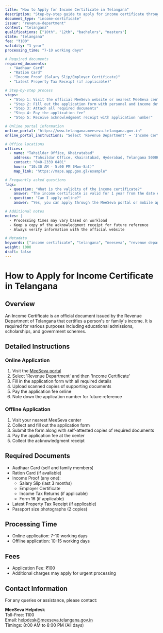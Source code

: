 ```yaml
---
title: "How to Apply for Income Certificate in Telangana"
description: "Step-by-step guide to apply for income certificate through MeeSeva in Telangana"
document_type: "income-certificate"
issuer: "revenue-department"
context: "telangana"
qualifications: ["10th", "12th", "bachelors", "masters"]
state: "telangana"
fee: "₹100"
validity: "1 year"
processing_time: "7-10 working days"

# Required documents
required_documents:
  - "Aadhaar Card"
  - "Ration Card"
  - "Income Proof (Salary Slip/Employer Certificate)"
  - "Latest Property Tax Receipt (if applicable)"

# Step-by-step process
steps:
  - "Step 1: Visit the official MeeSeva website or nearest MeeSeva center"
  - "Step 2: Fill out the application form with personal and income details"
  - "Step 3: Attach all required documents"
  - "Step 4: Pay the application fee"
  - "Step 5: Receive acknowledgment receipt with application number"

# Online portal information
online_portal: "https://www.telangana.meeseva.telangana.gov.in"
online_portal_instructions: "Select 'Revenue Department' → 'Income Certificate' and follow the instructions"

# Office locations
offices:
  - name: "Tahsildar Office, Khairatabad"
    address: "Tahsildar Office, Khairatabad, Hyderabad, Telangana 500004"
    contact: "040-2339 0401"
    hours: "10:30 AM - 5:00 PM (Mon-Sat)"
    map_link: "https://maps.app.goo.gl/example"

# Frequently asked questions
faqs:
  - question: "What is the validity of the income certificate?"
    answer: "The income certificate is valid for 1 year from the date of issue."
  - question: "Can I apply online?"
    answer: "Yes, you can apply through the MeeSeva portal or mobile app."

# Additional notes
notes: |
  - Processing times may vary based on workload
  - Keep a copy of the acknowledgment receipt for future reference
  - Always verify information with the official website

# Metadata
keywords: ["income certificate", "telangana", "meeseva", "revenue department"]
weight: 1000
draft: false
---
```


# How to Apply for Income Certificate in Telangana

## Overview

An Income Certificate is an official document issued by the Revenue Department of Telangana that certifies a person's or family's income. It is required for various purposes including educational admissions, scholarships, and government schemes.

## Detailed Instructions

### Online Application
1. Visit the [MeeSeva portal](https://www.telangana.meeseva.telangana.gov.in)
2. Select 'Revenue Department' and then 'Income Certificate'
3. Fill in the application form with all required details
4. Upload scanned copies of supporting documents
5. Pay the application fee online
6. Note down the application number for future reference

### Offline Application
1. Visit your nearest MeeSeva center
2. Collect and fill out the application form
3. Submit the form along with self-attested copies of required documents
4. Pay the application fee at the center
5. Collect the acknowledgment receipt

## Required Documents

- Aadhaar Card (self and family members)
- Ration Card (if available)
- Income Proof (any one):
  - Salary Slip (last 3 months)
  - Employer Certificate
  - Income Tax Returns (if applicable)
  - Form 16 (if applicable)
- Latest Property Tax Receipt (if applicable)
- Passport size photographs (2 copies)

## Processing Time

- Online application: 7-10 working days
- Offline application: 10-15 working days

## Fees

- Application Fee: ₹100
- Additional charges may apply for urgent processing

## Contact Information

For any queries or assistance, please contact:

**MeeSeva Helpdesk**  
Toll-Free: 1100  
Email: helpdesk@meeseva.telangana.gov.in  
Timings: 8:00 AM to 8:00 PM (All days)
